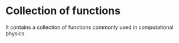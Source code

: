 # Collection of functions

It contains a collection of functions commonly used in computational physics.

